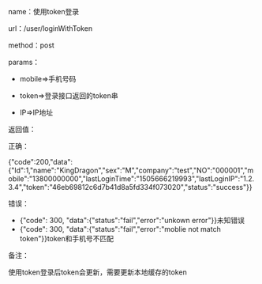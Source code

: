 name：使用token登录

url：/user/loginWithToken

method：post

params：

* mobile=&gt;手机号码
* token=&gt;登录接口返回的token串

* IP=&gt;IP地址

返回值：

正确：

{"code":200,"data":{"Id":1,"name":"KingDragon","sex":"M","company":"test","NO":"000001","mobile":"13800000000","lastLoginTime":"1505666219993","lastLoginIP":"1.2.3.4","token":"46eb69812c6d7b41d8a5fd334f073020","status":"success"}}

错误：

* {"code": 300, "data":{"status":"fail","error":"unkown error"}}未知错误
* {"code": 300, "data":{"status":"fail","error":"moblie not match token"}}token和手机号不匹配

备注：

使用token登录后token会更新，需要更新本地缓存的token



